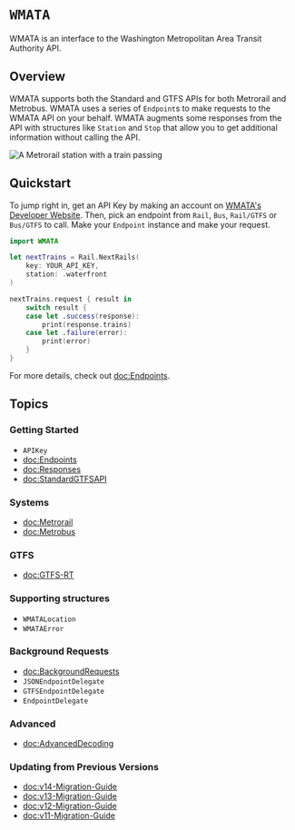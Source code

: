 # ``WMATA``

WMATA is an interface to the Washington Metropolitan Area Transit Authority API.

## Overview

WMATA supports both the Standard and GTFS APIs for both Metrorail and Metrobus. WMATA uses a series of ``Endpoint``s to make requests to the WMATA API on your behalf. WMATA augments some responses from the API with structures like ``Station`` and ``Stop`` that allow you to get additional information without calling the API.

![A Metrorail station with a train passing](center-platforms)

## Quickstart

To jump right in, get an API Key by making an account on [WMATA's Developer Website](https://developer.wmata.com). Then, pick an endpoint from ``Rail``, ``Bus``, ``Rail/GTFS`` or ``Bus/GTFS`` to call. Make your ``Endpoint`` instance and make your request.

```swift
import WMATA

let nextTrains = Rail.NextRails(
    key: YOUR_API_KEY,
    station: .waterfront
)

nextTrains.request { result in 
    switch result {
    case let .success(response):
        print(response.trains)
    case let .failure(error):
        print(error)
    }
}
```

For more details, check out <doc:Endpoints>.

## Topics

### Getting Started

- ``APIKey``
- <doc:Endpoints>
- <doc:Responses>
- <doc:StandardGTFSAPI>

### Systems

- <doc:Metrorail>
- <doc:Metrobus>

### GTFS

- <doc:GTFS-RT>

### Supporting structures

- ``WMATALocation``
- ``WMATAError``

### Background Requests

- <doc:BackgroundRequests>
- ``JSONEndpointDelegate``
- ``GTFSEndpointDelegate``
- ``EndpointDelegate``

### Advanced

- <doc:AdvancedDecoding>

### Updating from Previous Versions

- <doc:v14-Migration-Guide>
- <doc:v13-Migration-Guide>
- <doc:v12-Migration-Guide>
- <doc:v11-Migration-Guide>

[wmata]: https://developer.wmata.com
